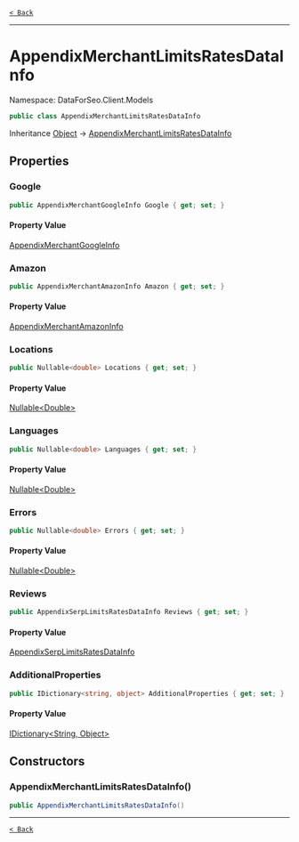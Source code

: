 [`< Back`](./)

---

# AppendixMerchantLimitsRatesDataInfo

Namespace: DataForSeo.Client.Models

```csharp
public class AppendixMerchantLimitsRatesDataInfo
```

Inheritance [Object](https://docs.microsoft.com/en-us/dotnet/api/system.object) → [AppendixMerchantLimitsRatesDataInfo](./dataforseo.client.models.appendixmerchantlimitsratesdatainfo)

## Properties

### **Google**

```csharp
public AppendixMerchantGoogleInfo Google { get; set; }
```

#### Property Value

[AppendixMerchantGoogleInfo](./dataforseo.client.models.appendixmerchantgoogleinfo)<br>

### **Amazon**

```csharp
public AppendixMerchantAmazonInfo Amazon { get; set; }
```

#### Property Value

[AppendixMerchantAmazonInfo](./dataforseo.client.models.appendixmerchantamazoninfo)<br>

### **Locations**

```csharp
public Nullable<double> Locations { get; set; }
```

#### Property Value

[Nullable&lt;Double&gt;](https://docs.microsoft.com/en-us/dotnet/api/system.nullable-1)<br>

### **Languages**

```csharp
public Nullable<double> Languages { get; set; }
```

#### Property Value

[Nullable&lt;Double&gt;](https://docs.microsoft.com/en-us/dotnet/api/system.nullable-1)<br>

### **Errors**

```csharp
public Nullable<double> Errors { get; set; }
```

#### Property Value

[Nullable&lt;Double&gt;](https://docs.microsoft.com/en-us/dotnet/api/system.nullable-1)<br>

### **Reviews**

```csharp
public AppendixSerpLimitsRatesDataInfo Reviews { get; set; }
```

#### Property Value

[AppendixSerpLimitsRatesDataInfo](./dataforseo.client.models.appendixserplimitsratesdatainfo)<br>

### **AdditionalProperties**

```csharp
public IDictionary<string, object> AdditionalProperties { get; set; }
```

#### Property Value

[IDictionary&lt;String, Object&gt;](https://docs.microsoft.com/en-us/dotnet/api/system.collections.generic.idictionary-2)<br>

## Constructors

### **AppendixMerchantLimitsRatesDataInfo()**

```csharp
public AppendixMerchantLimitsRatesDataInfo()
```

---

[`< Back`](./)
